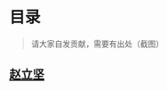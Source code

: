 # 目录

> 请大家自发贡献，需要有出处（截图）

## [赵立坚](https://github.com/jiayouba233/run/tree/main/%E5%A4%96%E4%BA%A4%E9%83%A8%E5%8F%91%E8%A8%80%E7%B2%BE%E9%80%89/%E8%B5%B5%E7%AB%8B%E5%9D%9A)


